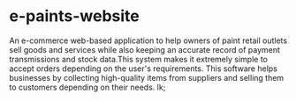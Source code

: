 # e-paints-website
An e-commerce web-based application to help owners of paint retail outlets sell goods and services while also keeping an accurate record of payment transmissions and stock data.This system makes it extremely simple to accept orders depending on the user's requirements. This software helps businesses by collecting high-quality items from suppliers and selling them to customers depending on their needs.
lk;
